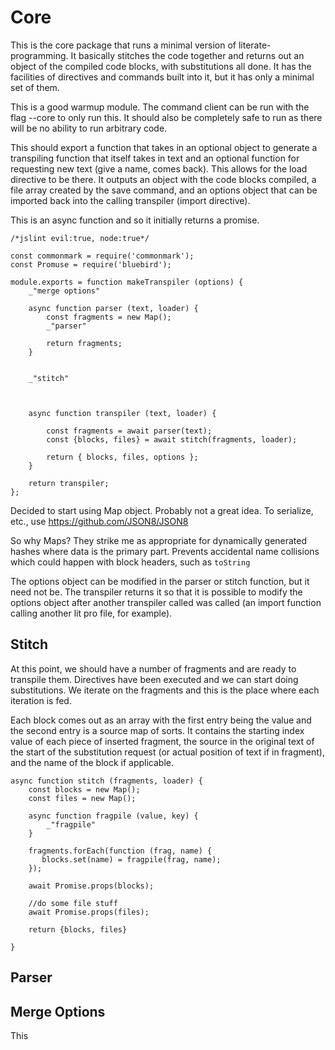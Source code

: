 # Core

This is the core package that runs a minimal version of literate-programming.
It basically stitches the code together and returns out an object of the
compiled code blocks, with substitutions all done. It has the facilities of
directives and commands built into it, but it has only a minimal set of them. 

This is a good warmup module. The command client can be run with the flag
--core to only run this. It should also be completely safe to run as there
will be no ability to run arbitrary code. 

This should export a function that takes in an optional object to
generate a transpiling function that itself takes in text and an optional function for
requesting new text (give a name, comes back). This allows for the load
directive to be there. It outputs an object with the code blocks compiled, 
a file array created by the save command, and an options object that can be
imported back into the calling transpiler (import directive). 

This is an async function and so it initially returns a promise.



    /*jslint evil:true, node:true*/

    const commonmark = require('commonmark');
    const Promuse = require('bluebird');
   
    module.exports = function makeTranspiler (options) {
        _"merge options"
        
        async function parser (text, loader) {
            const fragments = new Map();
            _"parser"

            return fragments;
        }
        

        _"stitch"



        async function transpiler (text, loader) {
            
            const fragments = await parser(text);
            const {blocks, files} = await stitch(fragments, loader);
            
            return { blocks, files, options };
        }

        return transpiler; 
    };


Decided to start using Map object. Probably not a great idea. To serialize,
etc., use https://github.com/JSON8/JSON8  

So why Maps? They strike me as appropriate for dynamically generated hashes
where data is the primary part. Prevents accidental name collisions which
could happen with block headers, such as `toString`

The options object can be modified in the parser or stitch function, but it
need not be. The transpiler returns it so that it is possible to modify the
options object after another transpiler called was called (an import function
calling another lit pro file, for example). 

## Stitch

At this point, we should have a number of fragments and are ready to transpile
them. Directives have been executed and we can start doing substitutions. We
iterate on the fragments and this is the place where each iteration is fed. 

Each block comes out as an array with the first entry being the value and the
second entry is a source map of sorts. It contains the starting index value of each
piece of inserted fragment, the source in the original text of the start of
the substitution request (or actual position of text if in fragment), and the
name of the block if applicable.

    
    async function stitch (fragments, loader) {
        const blocks = new Map();
        const files = new Map();

        async function fragpile (value, key) {
            _"fragpile"
        }

        fragments.forEach(function (frag, name) {
           blocks.set(name) = fragpile(frag, name);
        });

        await Promise.props(blocks);

        //do some file stuff
        await Promise.props(files);

        return {blocks, files}

    }


## Parser


## Merge Options

This 



